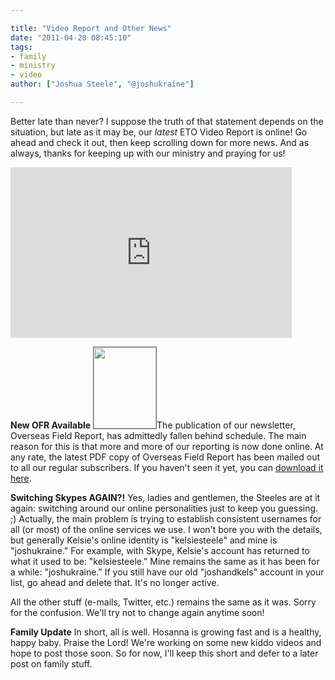 ```yaml
---

title: "Video Report and Other News"
date: "2011-04-20 08:45:10"
tags:
- family
- ministry
- video
author: ["Joshua Steele", "@joshukraine"]

---
```


Better late than never? I suppose the truth of that statement depends on the situation, but late as it may be, our *latest* ETO Video Report is online! Go ahead and check it out, then keep scrolling down for more news. And as always, thanks for keeping up with our ministry and praying for us!

<iframe title="YouTube video player" width="450" height="273" src="http://www.youtube.com/embed/Czj5jzdAoa0" frameborder="0" allowfullscreen></iframe>

<strong>New OFR Available</strong>
<img class="alignright size-full wp-image-1241" style="border: 1px solid #666;" title="ofr-april-2011" src="//d21yo20tm8bmc2.cloudfront.net/2011/04/ofr-april-2011.png" alt="" width="100" height="130" />The publication of our newsletter, Overseas Field Report, has admittedly fallen behind schedule. The main reason for this is that more and more of our reporting is now done online. At any rate, the latest PDF copy of Overseas Field Report has been mailed out to all our regular subscribers. If you haven't seen it yet, you can <a href="http://ofreport.com/wp-content/plugins/download-monitor/download.php?id=35">download it here</a>.

<strong>Switching Skypes AGAIN?!</strong>
Yes, ladies and gentlemen, the Steeles are at it again: switching around our online personalities just to keep you guessing. ;) Actually, the main problem is trying to establish consistent usernames for all (or most) of the online services we use. I won't bore you with the details, but generally Kelsie's online identity is "kelsiesteele" and mine is "joshukraine." For example, with Skype, Kelsie's account has returned to what it used to be: "kelsiesteele." Mine remains the same as it has been for a while: "joshukraine." If you still have our old "joshandkels" account in your list, go ahead and delete that. It's no longer active.

All the other stuff (e-mails, Twitter, etc.) remains the same as it was. Sorry for the confusion. We'll try not to change again anytime soon!

<strong>Family Update</strong>
In short, all is well. Hosanna is growing fast and is a healthy, happy baby. Praise the Lord! We're working on some new kiddo videos and hope to post those soon. So for now, I'll keep this short and defer to a later post on family stuff.
